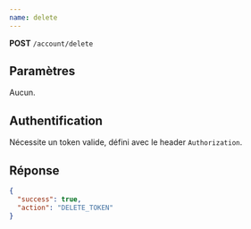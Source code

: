 ```yaml
---
name: delete
---
```

**POST** `/account/delete`

## Paramètres

Aucun.

## Authentification

Nécessite un token valide, défini avec le header `Authorization`.

## Réponse

```json
{
  "success": true,
  "action": "DELETE_TOKEN"
}
```

